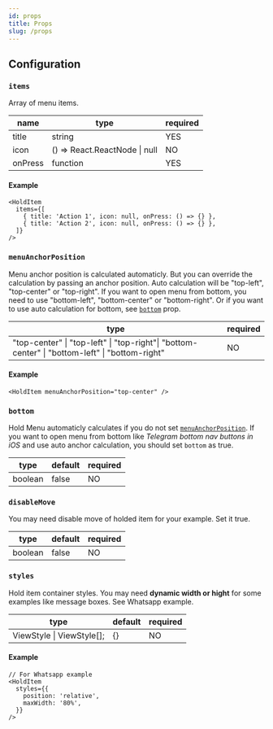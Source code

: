 ```yaml
---
id: props
title: Props
slug: /props
---
```


## Configuration

### `items`

Array of menu items.

| name    | type                          | required |
| ------- | ----------------------------- | -------- |
| title   | string                        | YES      |
| icon    | () => React.ReactNode \| null | NO       |
| onPress | function                      | YES      |

#### Example

```tsx
<HoldItem
  items={[
    { title: 'Action 1', icon: null, onPress: () => {} },
    { title: 'Action 2', icon: null, onPress: () => {} },
  ]}
/>
```

### `menuAnchorPosition`

Menu anchor position is calculated automaticly. But you can override the calculation by passing an anchor position.
Auto calculation will be "top-left", "top-center" or "top-right". If you want to open menu from bottom, you need to use
"bottom-left", "bottom-center" or "bottom-right". Or if you want to use auto calculation for bottom, see [`bottom`](#bottom) prop.

| type                                                                                           | required |
| ---------------------------------------------------------------------------------------------- | -------- |
| "top-center" \| "top-left" \| "top-right"\| "bottom-center" \| "bottom-left" \| "bottom-right" | NO       |

#### Example

```tsx
<HoldItem menuAnchorPosition="top-center" />
```

### `bottom`

Hold Menu automaticly calculates if you do not set [`menuAnchorPosition`](#menuanchorposition).
If you want to open menu from bottom like _Telegram bottom nav buttons in iOS_ and use auto anchor calculation,
you should set `bottom` as true.

| type    | default | required |
| ------- | ------- | -------- |
| boolean | false   | NO       |

### `disableMove`

You may need disable move of holded item for your example. Set it true.

| type    | default | required |
| ------- | ------- | -------- |
| boolean | false   | NO       |

### `styles`

Hold item container styles. You may need **dynamic width or hight** for some examples like message boxes. See Whatsapp example.

| type                      | default | required |
| ------------------------- | ------- | -------- |
| ViewStyle \| ViewStyle[]; | {}      | NO       |

#### Example

```tsx
// For Whatsapp example
<HoldItem
  styles={{
    position: 'relative',
    maxWidth: '80%',
  }}
/>
```
